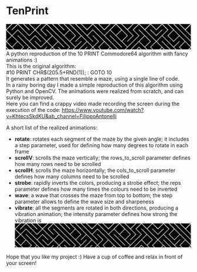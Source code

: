 # TenPrint
![image](Maze.png)
A python reproduction of the 10 PRINT Commodore64 algorithm with fancy animations :)<br />
This is the original algorithm:<br />
#10 PRINT CHR$(205.5+RND(1)); : GOTO 10<br />
It generates a pattern that resemble a maze, using a single line of code.<br />
In a rainy boring day I made a simple reproduction of this algorithm using Python and OpenCV. The animations were realized from scratch, and can surely be improved.<br />
Here you can find a crappy video made recording the screen during the execution of the code: https://www.youtube.com/watch?v=KhtecsSkdKU&ab_channel=FilippoAntonelli

A short list of the realized animations:
- **rotate**: rotates each segment of the maze by the given angle; it includes a step parameter, used for defining how many degrees to rotate in each frame
- **scrollV**: scrolls the maze vertically; the rows_to_scroll parameter defines how many rows need to be scrolled
- **scrollH**: scrolls the maze horizontally; the cols_to_scroll parameter defines how many columns need to be scrolled
- **strobe**: rapidly inverts the colors, producing a strobe effect; the reps parameter defines how many times the colours need to be inverted
- **wave**: a wave that crosses the maze from top to bottom; the step parameter allows to define the wave size and sharpeness
- **vibrate**: all the segments are rotated in both directions, producing a vibration animation; the intensity parameter defines how strong the vibration is
![image](Maze.png)

Hope that you like my project :)
Have a cup of coffee and relax in front of your screen!
